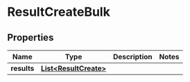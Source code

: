 

# ResultCreateBulk


## Properties

| Name | Type | Description | Notes |
|------------ | ------------- | ------------- | -------------|
|**results** | [**List&lt;ResultCreate&gt;**](ResultCreate.md) |  |  |



